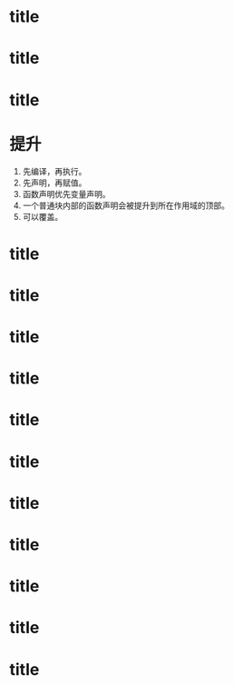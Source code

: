 # title
# title
# title
# 提升

1. 先编译，再执行。
2. 先声明，再赋值。
3. 函数声明优先变量声明。
4. 一个普通块内部的函数声明会被提升到所在作用域的顶部。
5. 可以覆盖。

# title
# title
# title
# title
# title
# title
# title
# title
# title
# title
# title